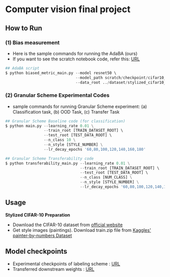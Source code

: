 # Computer vision final project
## How to Run
### (1) Bias measurement
- Here is the sample commands for running the AdaBA (ours)
- If you want to see the scratch notebook code, refer this: [URL](https://github.com/socar-esther/Optimal_labeling_scheme/blob/main/notebook/scracth_AdaBA.ipynb)
```python
## AdaBA script
$ python biased_metric_main.py --model resnet50 \ 
                               --model_path scratch/checkpoint/cifar10_best.pt \ 
                               --data_root ../dataset/stylized_cifar10_set/test_reduced_10
```

### (2) Granular Scheme Experimental Codes
- sample commands for running Granular Scheme experiment: (a) Classification task, (b) OOD Task, (c) Transfer Task
```python                            
## Granular Scheme Baseline code (for classification)
$ python main.py --learning_rate 0.01 \
                 --train_root [TRAIN_DATASET_ROOT] \ 
                 --test_root [TEST_DATA_ROOT] \ 
                 --n_class 10 \
                 --n_style [STYLE_NUMBER] \
                 --lr_decay_epochs '60,80,100,120,140,160,180'

## Granular Scheme Transferability code
$ python transferability_main.py --learning_rate 0.01 \
                                 --train_root [TRAIN_DATASET_ROOT] \ 
                                 --test_root [TEST_DATA_ROOT] \ 
                                 --n_class [NUM_CLASS] \
                                 --n_style [STYLE_NUMBER] \
                                 --lr_decay_epochs '60,80,100,120,140,160,180'
```

## Usage
**Stylized CIFAR-10 Preparation**
- Download the CIFAR-10 dataset from [official website](https://www.cs.toronto.edu/~kriz/cifar.html)
- Get style images (paintings). Download train.zip file from [Kaggles' painter-by-numbers Dataset](https://www.kaggle.com/c/painter-by-numbers/data)



## Model checkpoints
- Experimental checkpoints of labeling scheme : [URL](https://drive.google.com/file/d/1yOz01OVvRCMu8DO_aqDgHNcLuHJfeJUC/view?usp=sharing)
- Transferred downstream weights : [URL](https://drive.google.com/file/d/1qvzIUqMkMfTd5_5wPMOFuRvgTRtPhj2G/view?usp=sharing)




